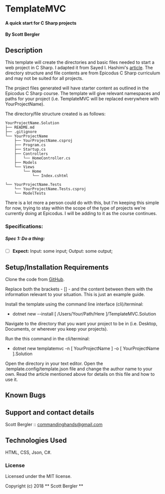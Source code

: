 # TemplateMVC

#### A quick start for C Sharp projects

#### By Scott Bergler

## Description
This template will create the directories and basic files needed to start a web project in C Sharp. I adapted it from Sayed I. Hashimi's [article](https://blogs.msdn.microsoft.com/dotnet/2017/04/02/how-to-create-your-own-templates-for-dotnet-new/). The directory structure and file contents are from Epicodus C Sharp curriculum and may not be suited for all projects.

The project files generated will have starter content as outlined in the Epicodus C Sharp course. The template will give relevant namespaces and paths for your project (i.e. TemplateMVC will be replaced everywhere with YourProjectName).

The directory/file structure created is as follows:

```
YourProjectName.Solution
├── README.md
├── .gitignore
└── YourProjectName
    ├── YourProjectName.csproj
    ├── Program.cs
    ├── Startup.cs
    ├── Controllers
    │   └── HomeController.cs
    ├── Models
    └── Views
        └── Home
            └── Index.cshtml

└── YourProjectName.Tests
    └── YourProjectName.Tests.csproj
    └── ModelTests

```

There is a lot more a person could do with this, but I'm keeping this simple for now, trying to stay within the scope of the type of projects we're currently doing at Epicodus. I will be adding to it as the course continues.

### Specifications:
##### Spec 1: Do a thing:
- [ ] **Expect:** Input: some input; Output: some output;

## Setup/Installation Requirements
Clone the code from [GitHub](https://github.com/skillitzimberg/TemplateMVC.Solution).

Replace both the brackets - [] - and the content between them with the information relevant to your situation. This is just an example guide.

Install the template using the command line interface (cli)/terminal:
* dotnet new --install [ /Users/Your/Path/Here ]/TemplateMVC.Solution

Navigate to the directory that you want your project to be in (i.e. Desktop, Documents, or wherever you keep your projects).

Run the this command in the cli/terminal:
* dotnet new templatemvc -n [ YourProjectName ] -o [ YourProjectName ].Solution

Open the directory in your text editor. Open the .template.config/template.json file and change the author name to your own. Read the article mentioned above for details on this file and how to use it.

## Known Bugs

## Support and contact details
Scott Bergler :: commandinghands@gmail.com

## Technologies Used

HTML, CSS, Json, C#.

### License

Licensed under the MIT license.

Copyright (c) 2018 ** Scott Bergler **
